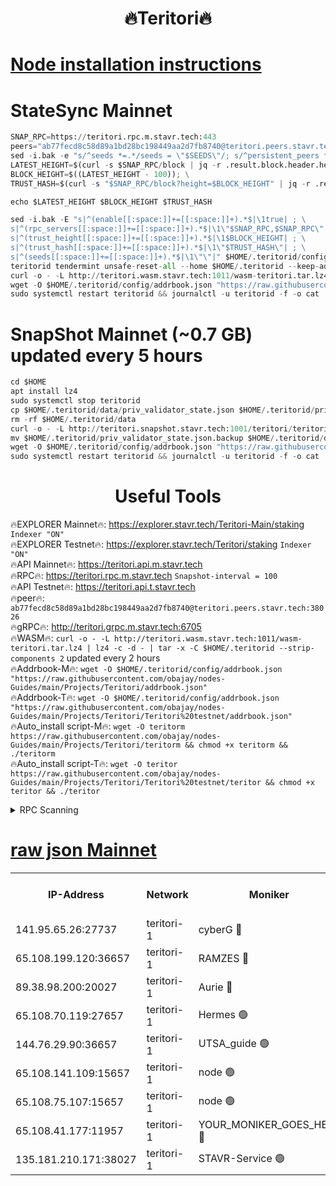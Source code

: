 <h1 align="center"> 🔥Teritori🔥</h1>


[Node installation instructions](https://github.com/obajay/nodes-Guides/tree/main/Projects/Teritori)
=

# StateSync Mainnet
```python
SNAP_RPC=https://teritori.rpc.m.stavr.tech:443
peers="ab77fecd8c58d89a1bd28bc198449aa2d7fb8740@teritori.peers.stavr.tech:38026"
sed -i.bak -e "s/^seeds *=.*/seeds = \"$SEEDS\"/; s/^persistent_peers *=.*/persistent_peers = \"$PEERS\"/" $HOME/.teritorid/config/config.toml
LATEST_HEIGHT=$(curl -s $SNAP_RPC/block | jq -r .result.block.header.height); \
BLOCK_HEIGHT=$((LATEST_HEIGHT - 100)); \
TRUST_HASH=$(curl -s "$SNAP_RPC/block?height=$BLOCK_HEIGHT" | jq -r .result.block_id.hash)

echo $LATEST_HEIGHT $BLOCK_HEIGHT $TRUST_HASH

sed -i.bak -E "s|^(enable[[:space:]]+=[[:space:]]+).*$|\1true| ; \
s|^(rpc_servers[[:space:]]+=[[:space:]]+).*$|\1\"$SNAP_RPC,$SNAP_RPC\"| ; \
s|^(trust_height[[:space:]]+=[[:space:]]+).*$|\1$BLOCK_HEIGHT| ; \
s|^(trust_hash[[:space:]]+=[[:space:]]+).*$|\1\"$TRUST_HASH\"| ; \
s|^(seeds[[:space:]]+=[[:space:]]+).*$|\1\"\"|" $HOME/.teritorid/config/config.toml
teritorid tendermint unsafe-reset-all --home $HOME/.teritorid --keep-addr-book
curl -o - -L http://teritori.wasm.stavr.tech:1011/wasm-teritori.tar.lz4 | lz4 -c -d - | tar -x -C $HOME/.teritorid --strip-components 2
wget -O $HOME/.teritorid/config/addrbook.json "https://raw.githubusercontent.com/obajay/nodes-Guides/main/Projects/Teritori/addrbook.json"
sudo systemctl restart teritorid && journalctl -u teritorid -f -o cat
```

# SnapShot Mainnet (~0.7 GB) updated every 5 hours
```python
cd $HOME
apt install lz4
sudo systemctl stop teritorid
cp $HOME/.teritorid/data/priv_validator_state.json $HOME/.teritorid/priv_validator_state.json.backup
rm -rf $HOME/.teritorid/data
curl -o - -L http://teritori.snapshot.stavr.tech:1001/teritori/teritori-snap.tar.lz4 | lz4 -c -d - | tar -x -C $HOME/.teritorid --strip-components 2
mv $HOME/.teritorid/priv_validator_state.json.backup $HOME/.teritorid/data/priv_validator_state.json
wget -O $HOME/.teritorid/config/addrbook.json "https://raw.githubusercontent.com/obajay/nodes-Guides/main/Projects/Teritori/addrbook.json"
sudo systemctl restart teritorid && journalctl -u teritorid -f -o cat
```
 <h1 align="center"> Useful Tools</h1>

🔥EXPLORER Mainnet🔥:      https://explorer.stavr.tech/Teritori-Main/staking      `Indexer "ON"` \
🔥EXPLORER Testnet🔥:        https://explorer.stavr.tech/Teritori/staking            `Indexer "ON"` \
🔥API Mainnet🔥:                   https://teritori.api.m.stavr.tech \
🔥RPC🔥:                                   https://teritori.rpc.m.stavr.tech                         `Snapshot-interval = 100` \
🔥API Testnet🔥:                     https://teritori.api.t.stavr.tech \
🔥peer🔥:                     `ab77fecd8c58d89a1bd28bc198449aa2d7fb8740@teritori.peers.stavr.tech:38026` \
🔥gRPC🔥:                                http://teritori.grpc.m.stavr.tech:6705 \
🔥WASM🔥: ```curl -o - -L http://teritori.wasm.stavr.tech:1011/wasm-teritori.tar.lz4 | lz4 -c -d - | tar -x -C $HOME/.teritorid --strip-components 2``` updated every 2 hours \
🔥Addrbook-M🔥:    ```wget -O $HOME/.teritorid/config/addrbook.json "https://raw.githubusercontent.com/obajay/nodes-Guides/main/Projects/Teritori/addrbook.json"``` \
🔥Addrbook-T🔥:    ```wget -O $HOME/.teritorid/config/addrbook.json "https://raw.githubusercontent.com/obajay/nodes-Guides/main/Projects/Teritori/Teritori%20testnet/addrbook.json"``` \
🔥Auto_install script-M🔥: ```wget -O teritorm https://raw.githubusercontent.com/obajay/nodes-Guides/main/Projects/Teritori/teritorm && chmod +x teritorm && ./teritorm``` \
🔥Auto_install script-T🔥: ```wget -O teritor https://raw.githubusercontent.com/obajay/nodes-Guides/main/Projects/Teritori/Teritori%20testnet/teritor && chmod +x teritor && ./teritor```

<details>
<summary>RPC Scanning</summary>

<h2 align="center"> We scan nodes in real time every 4 hours. And we provide the final result of RPC endpoints.
We cannot influence the operation of these nodes in any way. </h2>


```python
If Voting Power is higher than 0 --> then the Node is a validator of the network and may be subject to attack and be a potential threat to the chain.
```
```python
We marked such validators with a red symbol
```

</details>

[raw json Mainnet](https://rpc-check.teritorim.stavr.tech/teritorim/rpc-teritorim-result.json)
=



<table><tr><th>IP-Address</th><th>Network</th><th>Moniker</th><th>Latest Block Height</th><th>Earliest Block Height</th><th>Catching Up</th><th>Tx Index</th><th>Voting Power</th><th>Scan Time</th></tr><tr><td>141.95.65.26:27737</td><td>teritori-1</td><td>cyberG 🔴</td><td>7390627</td><td>4258001</td><td>False</td><td>off</td><td>455398</td><td>2024-02-11T17:33:37.237841952UTC</td></tr><tr><td>65.108.199.120:36657</td><td>teritori-1</td><td>RAMZES 🔴</td><td>7390620</td><td>5996001</td><td>False</td><td>on</td><td>778961</td><td>2024-02-11T17:32:55.029459474UTC</td></tr><tr><td>89.38.98.200:20027</td><td>teritori-1</td><td>Aurie 🔴</td><td>7390627</td><td>6864001</td><td>False</td><td>on</td><td>119694</td><td>2024-02-11T17:33:39.981547011UTC</td></tr><tr><td>65.108.70.119:27657</td><td>teritori-1</td><td>Hermes 🟢</td><td>7390628</td><td>7203180</td><td>False</td><td>on</td><td>0</td><td>2024-02-11T17:33:42.396232696UTC</td></tr><tr><td>144.76.29.90:36657</td><td>teritori-1</td><td>UTSA_guide 🟢</td><td>7390626</td><td>7208001</td><td>False</td><td>on</td><td>0</td><td>2024-02-11T17:33:32.878122901UTC</td></tr><tr><td>65.108.141.109:15657</td><td>teritori-1</td><td>node 🟢</td><td>7390627</td><td>7284986</td><td>False</td><td>on</td><td>0</td><td>2024-02-11T17:33:39.673048709UTC</td></tr><tr><td>65.108.75.107:15657</td><td>teritori-1</td><td>node 🟢</td><td>7390631</td><td>7358868</td><td>False</td><td>on</td><td>0</td><td>2024-02-11T17:33:59.438868857UTC</td></tr><tr><td>65.108.41.177:11957</td><td>teritori-1</td><td>YOUR_MONIKER_GOES_HERE 🔴</td><td>7390620</td><td>7387963</td><td>False</td><td>on</td><td>2508</td><td>2024-02-11T17:32:55.519109104UTC</td></tr><tr><td>135.181.210.171:38027</td><td>teritori-1</td><td>STAVR-Service 🟢</td><td>7390617</td><td>7389501</td><td>False</td><td>on</td><td>0</td><td>2024-02-11T17:32:37.879094143UTC</td></tr></table>
